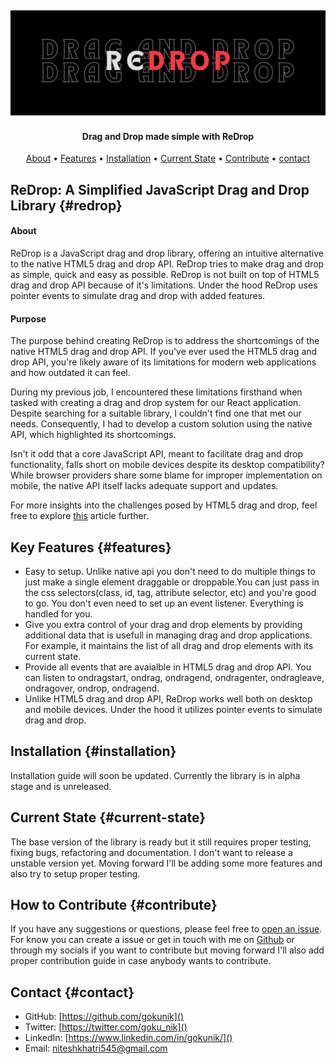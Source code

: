 <h2 align="center">
  <a href="#"><img src="./resources/assets/redrop_cover.jpg" alt="Redrop Cover"></a>
</h2>

<h4 align="center">Drag and Drop made simple with ReDrop</h4>

<p align="center">
  <a href="#about">About</a> •
  <a href="#features">Features</a> •
  <a href="#installation">Installation</a> •
  <a href="#current-state">Current State</a> •
  <a href="#contribute">Contribute</a> •
  <a href="#contact">contact</a> 
</p>

## ReDrop: A Simplified JavaScript Drag and Drop Library {#redrop}

#### About

ReDrop is a JavaScript drag and drop library, offering an intuitive alternative to the native HTML5 drag and drop API. ReDrop tries to make drag and drop as simple, quick and easy as possible. ReDrop is not built on top of HTML5 drag and drop API because of it's limitations. Under the hood ReDrop uses pointer events to simulate drag and drop with added features.

#### Purpose

The purpose behind creating ReDrop is to address the shortcomings of the native HTML5 drag and drop API. If you've ever used the HTML5 drag and drop API, you're likely aware of its limitations for modern web applications and how outdated it can feel.

During my previous job, I encountered these limitations firsthand when tasked with creating a drag and drop system for our React application. Despite searching for a suitable library, I couldn't find one that met our needs. Consequently, I had to develop a custom solution using the native API, which highlighted its shortcomings.

Isn't it odd that a core JavaScript API, meant to facilitate drag and drop functionality, falls short on mobile devices despite its desktop compatibility? While browser providers share some blame for improper implementation on mobile, the native API itself lacks adequate support and updates.

For more insights into the challenges posed by HTML5 drag and drop, feel free to explore [this](https://news.ycombinator.com/item?id=834314) article further.

## Key Features {#features}

- Easy to setup. Unlike native api you don't need to do multiple things to just make a single element draggable or droppable.You can just pass in the css selectors(class, id, tag, attribute selector, etc) and you're good to go. You don't even need to set up an event listener. Everything is handled for you.
- Give you extra control of your drag and drop elements by providing additional data that is usefull in managing drag and drop applications. For example, it maintains the list of all drag and drop elements with its current state.
- Provide all events that are avaialble in HTML5 drag and drop API. You can listen to ondragstart, ondrag, ondragend, ondragenter, ondragleave, ondragover, ondrop, ondragend.
- Unlike HTML5 drag and drop API, ReDrop works well both on desktop and mobile devices. Under the hood it utilizes pointer events to simulate drag and drop.

## Installation {#installation}

Installation guide will soon be updated. Currently the library is in alpha stage and is unreleased.

## Current State {#current-state}

The base version of the library is ready but it still requires proper testing, fixing bugs, refactoring and documentation. I don't want to release a unstable version yet. Moving forward I'll be adding some more features and also try to setup proper testing.

## How to Contribute {#contribute}

If you have any suggestions or questions, please feel free to [open an issue](https://github.com/gokunik/Redrop/issues). For know you can create a issue or get in touch with me on [Github](https://github.com/gokunik) or through my socials if you want to contribute but moving forward I'll also add proper contribution guide in case anybody wants to contribute.

## Contact {#contact}

- GitHub: [https://github.com/gokunik]()
- Twitter: [https://twitter.com/goku_nik]()
- LinkedIn: [https://www.linkedin.com/in/gokunik/]()
- Email: niteshkhatri545@gmail.com
